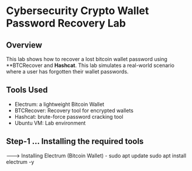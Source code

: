 # Cybersecurity Crypto Wallet Password Recovery Lab 

## Overview 
This lab shows how to recover a lost bitcoin wallet password using **BTCRecover and **Hashcat**. This lab simulates a real-world scenario where a user has forgotten their wallet passwords. 

## Tools Used 

- Electrum: a lightweight Bitcoin Wallet
- BTCRecover: Recovery tool for encrypted wallets
- Hashcat: brute-force password cracking tool
- Ubuntu VM: Lab environment


## Step-1 ... Installing the required tools

---> Installing Electrum (Bitcoin Wallet)
      - sudo apt update 
      sudo apt install electrum -y 
